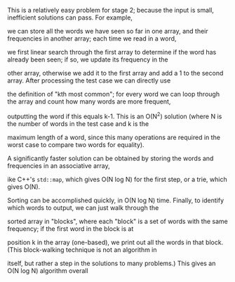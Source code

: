 This is a relatively easy problem for stage 2; because the input is small, inefficient solutions can pass. For example, 

we can store all the words we have seen so far in one array, and their frequencies in another array; each time we read in a word, 

we first linear search through the first array to determine if the word has already been seen; if so, we update its frequency in the 

other array, otherwise we add it to the first array and add a 1 to the second array. After processing the test case we can directly use 

the definition of "kth most common"; for every word we can loop through the array and count how many words are more frequent, 

outputting the word if this equals k-1. This is an O(N<sup>2</sup>) solution (where N is the number of words in the test case and k is the 

maximum length of a word, since this many operations are required in the worst case to compare two words for equality).

A significantly faster solution can be obtained by storing the words and frequencies in an associative array, 

ike C++'s ```std::map```, which gives O(N log N) for the first step, or a trie, which gives O(N). 

Sorting can be accomplished quickly, in O(N log N) time. Finally, to identify which words to output, we can just walk through the 

sorted array in "blocks", where each "block" is a set of words with the same frequency; if the first word in the block is at

position k in the array (one-based), we print out all the words in that block. (This block-walking technique is not an algorithm in 

itself, but rather a step in the solutions to many problems.) This gives an O(N log N) algorithm overall
